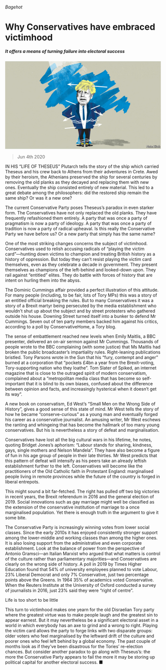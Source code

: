 ###### Bagehot

# Why Conservatives have embraced victimhood 

##### It offers a means of turning failure into electoral success 

![image](images/20200606_BRD000.jpg) 

> Jun 4th 2020 

IN HIS “LIFE OF THESEUS” Plutarch tells the story of the ship which carried Theseus and his crew back to Athens from their adventures in Crete. Awed by their heroism, the Athenians preserved the ship for several centuries by removing the old planks as they decayed and replacing them with new ones. Eventually the ship consisted entirely of new material. This led to a great debate among the philosophers: did the restored ship remain the same ship? Or was it a new one?

The current Conservative Party poses Theseus’s paradox in even starker form. The Conservatives have not only replaced the old planks. They have frequently refashioned them entirely. A party that was once a party of pragmatism is now a party of ideology. A party that was once a party of tradition is now a party of radical upheaval. Is this really the Conservative Party we have before us? Or a new party that simply has the same name?


One of the most striking changes concerns the subject of victimhood. Conservatives used to relish accusing radicals of “playing the victim card”—hunting down victims to champion and treating British history as a history of oppression. But today they can’t resist playing the victim card themselves, even as they celebrate a decade in government. They present themselves as champions of the left-behind and looked-down upon. They rail against “entitled” elites. They do battle with forces of history that are intent on hurling them into the abyss.

The Dominic Cummings affair provided a perfect illustration of this attitude. For many people (including, to be fair, lots of Tory MPs) this was a story of an entitled official breaking the rules. But to many Conservatives it was a story of a Brexit martyr being persecuted by the media establishment who wouldn’t shut up about the subject and by street protesters who gathered outside his house. Downing Street turned itself into a bunker to defend Mr Cummings. Seven out of ten party members backed him against his critics, according to a poll by ConservativeHome, a Tory blog.

The sense of embattlement reached new levels when Emily Maitlis, a BBC presenter, delivered an on-air sermon against Mr Cummings. Thousands of people wrote to the BBC complaining (with some justice) that Ms Maitlis had broken the public broadcaster’s impartiality rules. Right-leaning publications bristled. Tony Parsons wrote in the Sun that his “fury, contempt and anger” burned at a corporation that “pockets £4bn a year from the Brexit-voting, Tory-supporting nation who they loathe”. Tom Slater of Spiked, an internet magazine that is close to the outraged spirit of modern conservatism, complained about a “metropolitan media class that has become so self-important that it is blind to its own biases, confused about the difference between opinion and facts, and increasingly hysterical when it doesn’t get its way”.

A new book on conservatism, Ed West’s “Small Men on the Wrong Side of History”, gives a good sense of this state of mind. Mr West tells the story of how he became “conserve-curious” as a young man and eventually forged his career as a conservative journalist. An amusing writer, Mr West eschews the ranting and whingeing that has become the hallmark of too many young conservatives. But his is nevertheless a story of defeat and marginalisation.

Conservatives have lost all the big cultural wars in his lifetime, he notes, quoting Bridget Jones’s aphorism: “Labour stands for sharing, kindness, gays, single mothers and Nelson Mandela”. They have also become a figure of fun in his age group of people in their late thirties. Mr West predicts that this pattern of defeat will intensify as his peers take an already leftish establishment further to the left. Conservatives will become like the practitioners of the Old Catholic faith in Protestant England: marginalised people living in remote provinces while the future of the country is forged in liberal entrepots.

This might sound a bit far-fetched. The right has pulled off two big victories in recent years, the Brexit referendum in 2016 and the general election of 2019. Social innovations such as gay marriage might well be classified as the extension of the conservative institution of marriage to a once marginalised population. Yet there is enough truth in the argument to give it some bite.

The Conservative Party is increasingly winning votes from lower social classes. Since the early 2010s it has enjoyed consistently stronger support among the lower-middle and working classes than among the higher ones. It is also losing support from the administrative and even corporate establishment. Look at the balance of power from the perspective of Antonio Gramsci—an Italian Marxist who argued that what matters is control of the culture rather than parliamentary majorities—and Conservatives are clearly on the wrong side of history. A poll in 2019 by Times Higher Education found that 54% of university employees planned to vote Labour, 23% Liberal Democrat and only 7% Conservative, just two percentage points above the Greens. In 1964 35% of academics voted Conservative. When the Reuters Institute at the University of Oxford conducted a survey of journalists in 2016, just 23% said they were “right of centre”.

Life is too short to be little

This turn to victimhood makes one yearn for the old Disraelian Tory party where the greatest virtue was to make people laugh and the greatest sin to appear earnest. But it may nevertheless be a significant electoral asset in a world in which everybody has an axe to grind and a wrong to right. Playing the victim card allows the party to forge links with two disparate groups: older voters who feel marginalised by the leftward drift of the culture and poorer ones who feel left behind by a global economy. The past couple of months look as if they’ve been disastrous for the Tories’ re-election chances. But consider another paradox to go along with Theseus’s: the more the Conservative Party appears to fail the more it may be storing up political capital for another electoral success. ■

